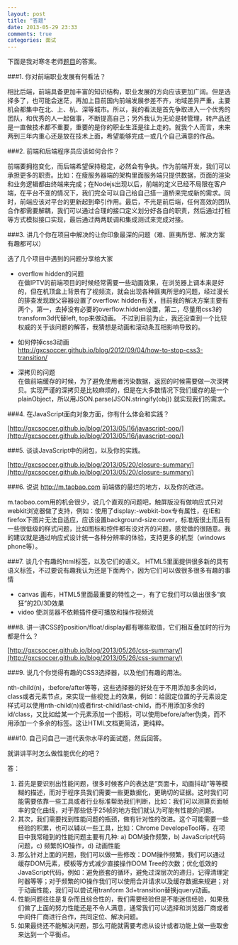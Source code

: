 ```yaml
---
layout: post
title: "答题"
date: 2013-05-29 23:33
comments: true
categories: 面试
---
```

下面是我对寒冬老师[题目](https://github.com/wintercn/blog/issues/5)的答案。


###1. 你对前端职业发展有何看法？

相比后端，前端具备更加丰富的知识结构，职业发展的方向应该更加广阔。但是选择多了，也可能会迷茫，再加上目前国内前端发展参差不齐，地域差异严重，主要机会都集中在北、上、杭、深等城市。所以，我的看法是首先争取进入一个优秀的团队，和优秀的人一起做事，不断提高自己；另外我认为无论是转管理，转产品还是一直做技术都不重要，重要的是你的职业生涯是往上走的。就我个人而言，未来两到三年内重心还是放在技术上面，希望能够完成一或几个自己满意的作品。

###2. 前端和后端程序员应该如何合作？

前端要拥抱变化，而后端希望保持稳定，必然会有争执。作为前端开发，我们可以承担更多的职责。比如：在瘦服务器端的架构里面服务端只提供数据，页面的渲染和业务逻辑都由终端来完成；在Nodejs出现以后，前端的定义已经不局限在客户端，在平台不变的情况下，我们完全可以自己给自己搭一道桥来完成新的需求。同时，前端应该对平台的更新起到牵引作用。最后，不光是前后端，任何高效的团队合作都需要解耦，我们可以通过合理的接口定义划分好各自的职责，然后通过打桩等方式模拟接口实现，最后通过两两联调和集成测试来完成对接。

###3. 讲几个你在项目中解决的让你印象最深的问题（难、匪夷所思、解决方案有趣都可以）

选了几个项目中遇到的问题分享给大家

<!--more-->

* overflow hidden的问题  
在做IPTV的前端项目的时候经常需要一些动画效果，在浏览器上调本来是好的，但在机顶盒上背景有了视频流，就会出现各种匪夷所思的问题，经过漫长的排查发现跟父容器设置了overflow: hidden有关，目前我的解决方案主要有两个，第一，去掉没有必要的overflow:hidden设置，第二，尽量用css3的transform3d代替left, top来做动画。 不过到目前为止，我还没查到一个比较权威的关于该问题的解答，我猜想是动画和滚动条互相影响导致的。

* 如何停掉css3动画  
http://gxcsoccer.github.io/blog/2012/09/04/how-to-stop-css3-transition/

* 深拷贝的问题  
在做前端缓存的时候，为了避免使用者污染数据，返回的时候需要做一次深拷贝。实现严谨的深拷贝是比较麻烦的，但是在大多数情况下我们缓存的是一个plainObject，所以用JSON.parse(JSON.stringify(obj)) 就实现我们的需求。

###4. 在JavaScript面向对象方面，你有什么体会和实践？

[http://gxcsoccer.github.io/blog/2013/05/16/javascript-oop/](http://gxcsoccer.github.io/blog/2013/05/16/javascript-oop/)

###5. 谈谈JavaScript中的闭包，以及你的实践。

[http://gxcsoccer.github.io/blog/2013/05/20/closure-summary/](http://gxcsoccer.github.io/blog/2013/05/20/closure-summary/)

###6. 说说 http://m.taobao.com 前端做的最烂的地方，以及你的改进。

m.taobao.com用的机会很少，说几个直观的问题吧，触屏版没有做响应式只对webkit浏览器做了支持，例如：使用了display:-webkit-box专有属性，在IE和firefox下图片无法自适应，应该设置background-size:cover，标准版很土而且有一些很低级的样式问题，比如图标和控件都有没对齐的问题，感觉做的很随意。我的建议就是通过响应式设计统一各种分辨率的体验，支持更多的机型（windows phone等）。

###7. 谈几个有趣的html标签，以及它们的语义。
HTML5里面提供很多新的具有语义标签，不过要说有趣我认为还是下面两个，因为它们可以做很多很多有趣的事情

* canvas 画布，HTML5里面最重要的特性之一，有了它我们可以做出很多“疯狂”的2D/3D效果
* video 使浏览器不依赖插件便可播放和操作视频流

###8. 讲一讲CSS的position/float/display都有哪些取值，它们相互叠加时的行为都是什么？

[http://gxcsoccer.github.io/blog/2013/05/26/css-summary/](http://gxcsoccer.github.io/blog/2013/05/26/css-summary/)

###9. 说几个你觉得有趣的CSS3选择器，以及他们有趣的用法。

nth-child(n)，:before/after等等，这些选择器的好处在于不用添加多余的id，class或者元素节点，来实现一些视觉上的效果，例如：给固定位置的子元素设定样式可以使用nth-child(n)或者first-child/last-child，而不用添加多余的id/class，又比如给某一个元素添加一个图标，可以使用before/after伪类，而不用添加一个多余的标签。这让HTML文档更简洁，更纯粹。

###10. 自己问自己一道代表你水平的面试题，然后回答。

就讲讲平时怎么做性能优化的吧？

答：
1. 首先是要识别出性能问题，很多时候客户的表达是“页面卡，动画抖动”等等模糊的描述，而对于程序员我们需要一些更数据化，更确切的证据。这时我们可能需要依靠一些工具或者行业标准帮助我们判断，比如：我们可以测算页面帧率的变化曲线，对于那些低于25帧的地方我们就认为可能有性能的问题。
2. 其次，我们需要找到性能问题的瓶颈，做有针对性的改进。这个可能需要一些经验的积累，也可以辅以一些工具，比如：Chrome DevelopeTool等，在项目中我常碰到的性能问题主要有几种: a) DOM操作频繁，b) JavaScript代码问题，c) 频繁的IO操作，d) 动画性能   
3. 那么针对上面的问题，我们可以做一些修改：DOM操作频繁，我们可以通过缓存DOM元素，模板等方式减少直接操作DOM Tree的次数；优化低效的JavaScript代码，例如：避免嵌套的循环，避免过深层次的递归，记得清理定时器等等；对于频繁的IO操作我们可以使用合并请求以及缓存数据来规避；对于动画性能，我们可以尝试用tranform 3d+transition替换jquery动画。  
4. 性能问题往往是复杂而且综合性的，我们需要经验但是不能迷信经验，如果我们做了上面的努力性能还是不令人满意，通常我们可以选择和浏览器厂商或者中间件厂商进行合作，共同定位、解决问题。  
5. 如果最终还不能解决问题，那么可能就需要考虑从设计或者功能上做一些取舍来达到一个平衡点。